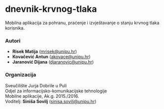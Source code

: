 # dnevnik-krvnog-tlaka
Mobilna aplikacija za pohranu, praćenje i izvještavanje o stanju krvnog tlaka korisnika.

### Autori
- **Risek	Matija**	(mrisek@unipu.hr)
- **Kovačević	Antun**	(akovace@unipu.hr)
- **Jaranović	Dijana**	(djaranovic@unipu.hr)

### Organizacija
Sveučilište Jurja Dobrile u Puli  
Odjel za informacijsko-komunikacijske tehnologije  
Mobilne aplikacije, Ak.g. 2015./2016.  
Voditelj: **Siniša Sovilj** (sinisa.sovilj@unipu.hr)
